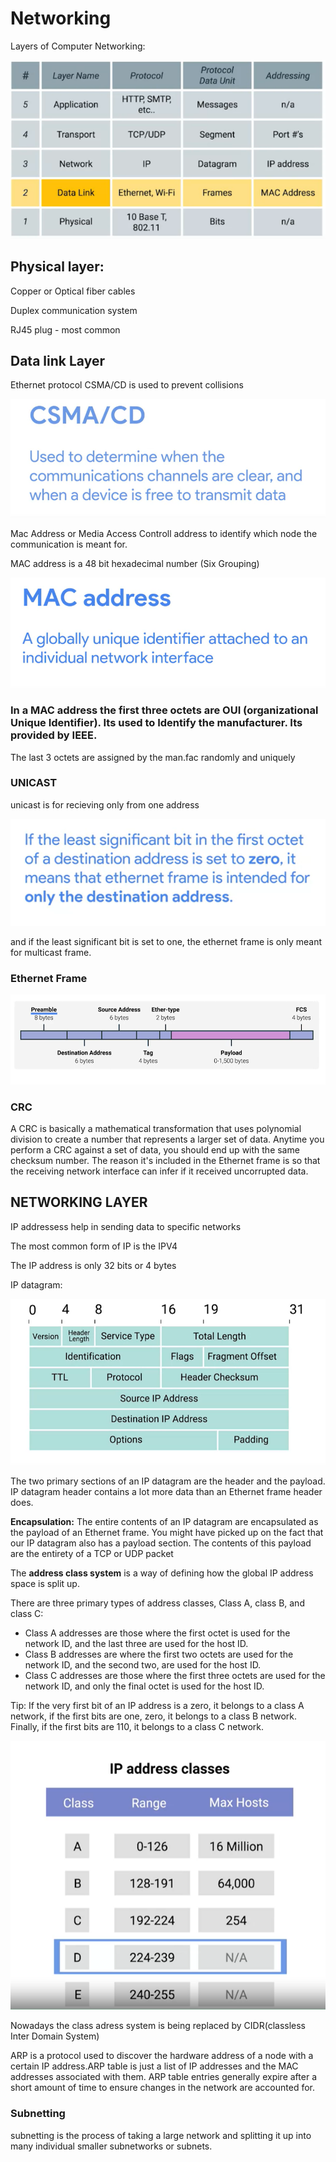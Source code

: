 # Networking



Layers of Computer Networking:

![](../.gitbook/assets/data-ntwrks.PNG)

## Physical layer:

Copper or Optical fiber cables

Duplex communication system

RJ45 plug  - most common

## Data link Layer

Ethernet protocol CSMA/CD is used to prevent collisions

![](../.gitbook/assets/csma-cd.PNG)

Mac Address or Media Access Controll address to identify which node the communication is meant for. 

MAC address is a 48 bit hexadecimal number \(Six Grouping\)

![](../.gitbook/assets/mac.PNG)

### In a MAC address the first three octets are OUI \(organizational Unique Identifier\). Its used to Identify the manufacturer. Its provided by IEEE. 

The last 3 octets are assigned by the man.fac randomly and uniquely

### UNICAST

unicast is for recieving only from one address

![](../.gitbook/assets/unicast.PNG)

and if the least significant bit is set to one, the ethernet frame is only meant for multicast frame. 

### Ethernet Frame

![disection of ethernet frame](../.gitbook/assets/ethernet-frame.PNG)

### CRC

A CRC is basically a mathematical transformation that uses polynomial division to create a number that represents a larger set of data. Anytime you perform a CRC against a set of data, you should end up with the same checksum number. The reason it's included in the Ethernet frame is so that the receiving network interface can infer if it received uncorrupted data.



## NETWORKING LAYER

IP addressess help in sending data to specific networks

The most common form of IP is the IPV4

The IP address is only 32 bits or 4 bytes

IP datagram:

![ip datagram](../.gitbook/assets/ip-datagram.PNG)

The two primary sections of an IP datagram are the header and the payload. IP datagram header contains a lot more data than an Ethernet frame header does.

**Encapsulation:** The entire contents of an IP datagram are encapsulated as the payload of an Ethernet frame. You might have picked up on the fact that our IP datagram also has a payload section. The contents of this payload are the entirety of a TCP or UDP packet

The **address class system** is a way of defining how the global IP address space is split up.

There are three primary types of address classes, Class A, class B, and class C: 

* Class A addresses are those where the first octet is used for the network ID, and the last three are used for the host ID. 
* Class B addresses are where the first two octets are used for the network ID, and the second two, are used for the host ID.
*  Class C addresses are those where the first three octets are used for the network ID, and only the final octet is used for the host ID.

Tip: If the very first bit of an IP address is a zero, it belongs to a class A network, if the first bits are one, zero, it belongs to a class B network. Finally, if the first bits are 110, it belongs to a class C network.

![IP adress classes with 2 additional yet not imp classes](../.gitbook/assets/ip-address-classes.PNG)

Nowadays the class adress system is being replaced by CIDR\(classless Inter Domain System\)

ARP is a protocol used to discover the hardware address of a node with a certain IP address.ARP table is just a list of IP addresses and the MAC addresses associated with them. ARP table entries generally expire after a short amount of time to ensure changes in the network are accounted for.

### Subnetting

subnetting is the process of taking a large network and splitting it up into many individual smaller subnetworks or subnets.



